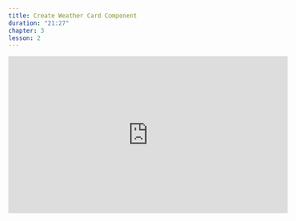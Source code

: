 ```yaml
---
title: Create Weather Card Component 
duration: "21:27"
chapter: 3
lesson: 2
---
```



<iframe width="560" height="315" src="https://www.youtube.com/embed/S5N4Erxu2SE" title="YouTube video player" frameborder="0" allow="accelerometer; autoplay; clipboard-write; encrypted-media; gyroscope; picture-in-picture; web-share" allowfullscreen></iframe>